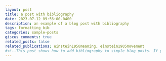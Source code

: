 ```yaml
---
layout: post
title: a post with bibliography
date: 2023-07-12 09:56:00-0400
description: an example of a blog post with bibliography
tags: formatting bib
categories: sample-posts
giscus_comments: true
related_posts: false
related_publications: einstein1950meaning, einstein1905movement
#<!--This post shows how to add bibliography to simple blog posts. If you would like something more academic, check the [distill style post]({% post_url #2018-12-22-distill %}).-->
---
```


